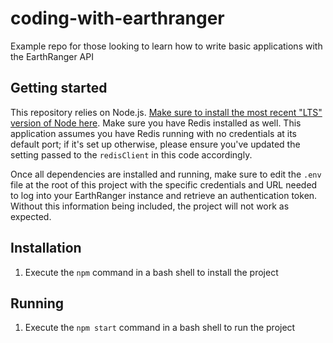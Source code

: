 # coding-with-earthranger
Example repo for those looking to learn how to write basic applications with the EarthRanger API

## Getting started

This repository relies on Node.js. [Make sure to install the most recent "LTS" version of Node here](https://nodejs.org/en/download/). Make sure you have Redis installed as well. This application assumes you have Redis running with no credentials at its default port; if it's set up otherwise, please ensure you've updated the setting passed to the `redisClient` in this code accordingly.

Once all dependencies are installed and running, make sure to edit the `.env` file at the root of this project with the specific credentials and URL needed to log into your EarthRanger instance and retrieve an authentication token. Without this information being included, the project will not work as expected.

## Installation
1. Execute the `npm` command in a bash shell to install the project

## Running
1. Execute the `npm start` command in a bash shell to run the project
